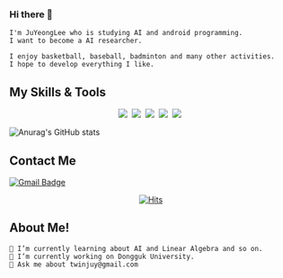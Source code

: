 ### Hi there 👋
    I'm JuYeongLee who is studying AI and android programming.
    I want to become a AI researcher.
    
    I enjoy basketball, baseball, badminton and many other activities.
    I hope to develop everything I like.
    
## My Skills & Tools
<p align="center">
  <img src="https://img.shields.io/badge/Python-3766AB?style=flat-square&logo=Python&logoColor=white"/></a>&nbsp
  <img src="https://img.shields.io/badge/Cplusplus-3766AB?style=flat-square&logo=Cplusplus&logoColor=white"/></a>&nbsp 
  <img src="https://img.shields.io/badge/Android-3DDC84?style=flat-square&logo=Android&logoColor=white"/></a>&nbsp 
  <img src="https://img.shields.io/badge/Tensorflow-E34F26?style=flat-square&logo=Tensorflow&logoColor=white"/></a>&nbsp 
  <img src="https://img.shields.io/badge/Pytorch-1572B6?style=flat-square&logo=Pytorch&logoColor=white"/></a>&nbsp 
</p>
    
 ![Anurag's GitHub stats](https://github-readme-stats.vercel.app/api?username=JuYeong98&theme=dark&show_icons=true)
## Contact Me
[![Gmail Badge](https://img.shields.io/badge/twinjuy@gmail.com-d14836?style=flat-square&logo=Gmail&logoColor=white&link=mailto:twinjuy@gmail.com)](mailto:twinjuy@gmail.com)
    
   
  <div align=center>
	
 [![Hits](https://hits.seeyoufarm.com/api/count/incr/badge.svg?url=https%3A%2F%2Fgithub.com%2FJuYeong98%2Fhit-counter&count_bg=%2379C83D&title_bg=%23555555&icon=tensorflow.svg&icon_color=%23E7E7E7&title=hits&edge_flat=false)](https://hits.seeyoufarm.com)
  </div>
    
    
## About Me!    
    🌱 I’m currently learning about AI and Linear Algebra and so on.
    🔭 I’m currently working on Dongguk University.
    💬 Ask me about twinjuy@gmail.com
    

<!--
**JuYeong98/JuYeong98** is a ✨ _special_ ✨ repository because its `README.md` (this file) appears on your GitHub profile.

Here are some ideas to get you started:

- 🔭 I’m currently working on ...
- 🌱 I’m currently learning ...
- 👯 I’m looking to collaborate on ...
- 🤔 I’m looking for help with ...
- 💬 Ask me about ...
- 📫 How to reach me: ...
- 😄 Pronouns: ...
- ⚡ Fun fact: ...
-->
